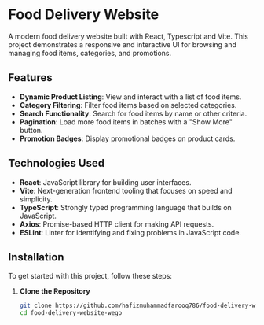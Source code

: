 # Food Delivery Website

A modern food delivery website built with React, Typescript and Vite. This project demonstrates a responsive and interactive UI for browsing and managing food items, categories, and promotions.

## Features

- **Dynamic Product Listing**: View and interact with a list of food items.
- **Category Filtering**: Filter food items based on selected categories.
- **Search Functionality**: Search for food items by name or other criteria.
- **Pagination**: Load more food items in batches with a "Show More" button.
- **Promotion Badges**: Display promotional badges on product cards.

## Technologies Used

- **React**: JavaScript library for building user interfaces.
- **Vite**: Next-generation frontend tooling that focuses on speed and simplicity.
- **TypeScript**: Strongly typed programming language that builds on JavaScript.
- **Axios**: Promise-based HTTP client for making API requests.
- **ESLint**: Linter for identifying and fixing problems in JavaScript code.

## Installation

To get started with this project, follow these steps:

1. **Clone the Repository**

   ```bash
   git clone https://github.com/hafizmuhammadfarooq786/food-delivery-website-wego
   cd food-delivery-website-wego
   ```
